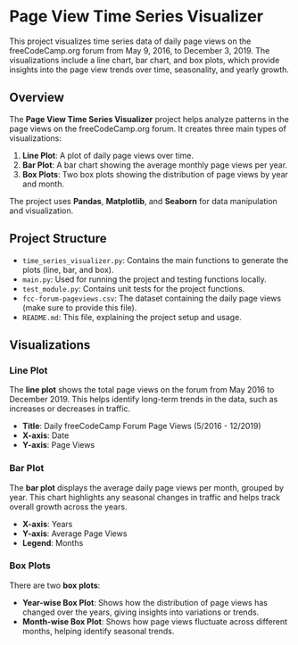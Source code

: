# Page View Time Series Visualizer

This project visualizes time series data of daily page views on the freeCodeCamp.org forum from May 9, 2016, to December 3, 2019. The visualizations include a line chart, bar chart, and box plots, which provide insights into the page view trends over time, seasonality, and yearly growth.

## Overview

The **Page View Time Series Visualizer** project helps analyze patterns in the page views on the freeCodeCamp.org forum. It creates three main types of visualizations:
1. **Line Plot**: A plot of daily page views over time.
2. **Bar Plot**: A bar chart showing the average monthly page views per year.
3. **Box Plots**: Two box plots showing the distribution of page views by year and month.

The project uses **Pandas**, **Matplotlib**, and **Seaborn** for data manipulation and visualization.

## Project Structure

- `time_series_visualizer.py`: Contains the main functions to generate the plots (line, bar, and box).
- `main.py`: Used for running the project and testing functions locally.
- `test_module.py`: Contains unit tests for the project functions.
- `fcc-forum-pageviews.csv`: The dataset containing the daily page views (make sure to provide this file).
- `README.md`: This file, explaining the project setup and usage.

## Visualizations

### Line Plot

The **line plot** shows the total page views on the forum from May 2016 to December 2019. This helps identify long-term trends in the data, such as increases or decreases in traffic.

- **Title**: Daily freeCodeCamp Forum Page Views (5/2016 - 12/2019)
- **X-axis**: Date
- **Y-axis**: Page Views

### Bar Plot

The **bar plot** displays the average daily page views per month, grouped by year. This chart highlights any seasonal changes in traffic and helps track overall growth across the years.

- **X-axis**: Years
- **Y-axis**: Average Page Views
- **Legend**: Months

### Box Plots

There are two **box plots**:
- **Year-wise Box Plot**: Shows how the distribution of page views has changed over the years, giving insights into variations or trends.
- **Month-wise Box Plot**: Shows how page views fluctuate across different months, helping identify seasonal trends.


